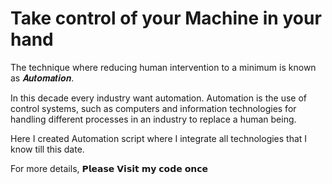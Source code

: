 # Take control of your Machine in your hand

The technique where reducing human intervention to a minimum is known as 𝑨𝒖𝒕𝒐𝒎𝒂𝒕𝒊𝒐𝒏.

In this decade every industry want automation.
Automation is the use of control systems, such as computers and information technologies for handling different processes in an industry to replace a human being. 

Here I created Automation script where I integrate all technologies that I know till this date.


For more details, 𝗣𝗹𝗲𝗮𝘀𝗲 𝗩𝗶𝘀𝗶𝘁 𝗺𝘆 𝗰𝗼𝗱𝗲 𝗼𝗻𝗰𝗲

